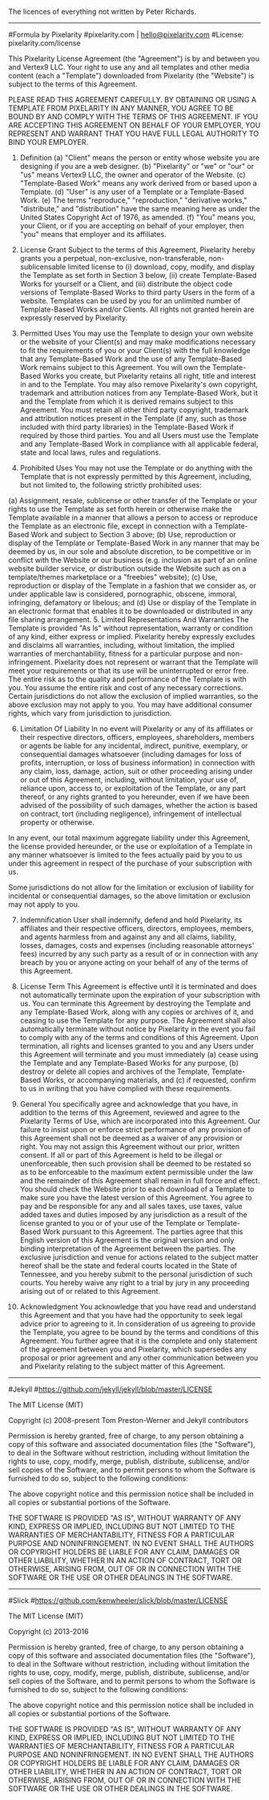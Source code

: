The licences of everything not written by Peter Richards.

------------------------------------------------------------------------------------------------------------------------------------------------------------------------------------------------

#Formula by Pixelarity
#pixelarity.com | hello@pixelarity.com
#License: pixelarity.com/license

This Pixelarity License Agreement (the "Agreement") is by and between you and Vertex9 LLC. Your right to use any and all templates and other media content (each a "Template") downloaded from Pixelarity (the "Website") is subject to the terms of this Agreement.

PLEASE READ THIS AGREEMENT CAREFULLY. BY OBTAINING OR USING A TEMPLATE FROM PIXELARITY IN ANY MANNER, YOU AGREE TO BE BOUND BY AND COMPLY WITH THE TERMS OF THIS AGREEMENT. IF YOU ARE ACCEPTING THIS AGREEMENT ON BEHALF OF YOUR EMPLOYER, YOU REPRESENT AND WARRANT THAT YOU HAVE FULL LEGAL AUTHORITY TO BIND YOUR EMPLOYER.

1. Definition
(a) "Client" means the person or entity whose website you are designing if you are a web designer.
(b) "Pixelarity" or "we" or "our" or "us" means Vertex9 LLC, the owner and operator of the Website.
(c) "Template-Based Work" means any work derived from or based upon a Template.
(d) "User" is any user of a Template or a Template-Based Work.
(e) The terms "reproduce," "reproduction," "derivative works," "distribute," and "distribution" have the same meaning here as under the United States Copyright Act of 1976, as amended.
(f) "You" means you, your Client, or if you are accepting on behalf of your employer, then "you" means that employer and its affiliates.
2. License Grant
Subject to the terms of this Agreement, Pixelarity hereby grants you a perpetual, non-exclusive, non-transferable, non-sublicensable limited license to (i) download, copy, modify, and display the Template as set forth in Section 3 below, (ii) create Template-Based Works for yourself or a Client, and (iii) distribute the object code versions of Template-Based Works to third party Users in the form of a website. Templates can be used by you for an unlimited number of Template-Based Works and/or Clients. All rights not granted herein are expressly reserved by Pixelarity.

3. Permitted Uses
You may use the Template to design your own website or the website of your Client(s) and may make modifications necessary to fit the requirements of you or your Client(s) with the full knowledge that any Template-Based Work and the use of any Template-Based Work remains subject to this Agreement. You will own the Template-Based Works you create, but Pixelarity retains all right, title and interest in and to the Template. You may also remove Pixelarity's own copyright, trademark and attribution notices from any Template-Based Work, but it and the Template from which it is derived remains subject to this Agreement. You must retain all other third party copyright, trademark and attribution notices present in the Template (if any, such as those included with third party libraries) in the Template-Based Work if required by those third parties. You and all Users must use the Template and any Template-Based Work in compliance with all applicable federal, state and local laws, rules and regulations.

4. Prohibited Uses
You may not use the Template or do anything with the Template that is not expressly permitted by this Agreement, including, but not limited to, the following strictly prohibited uses:

(a) Assignment, resale, sublicense or other transfer of the Template or your rights to use the Template as set forth herein or otherwise make the Template available in a manner that allows a person to access or reproduce the Template as an electronic file, except in connection with a Template-Based Work and subject to Section 3 above;
(b) Use, reproduction or display of the Template or Template-Based Work in any manner that may be deemed by us, in our sole and absolute discretion, to be competitive or in conflict with the Website or our business (e.g. inclusion as part of an online website builder service, or distribution outside the Website such as on a template/themes marketplace or a "freebies" website);
(c) Use, reproduction or display of the Template in a fashion that we consider as, or under applicable law is considered, pornographic, obscene, immoral, infringing, defamatory or libelous; and
(d) Use or display of the Template in an electronic format that enables it to be downloaded or distributed in any file sharing arrangement.
5. Limited Representations And Warranties
The Template is provided "As Is" without representation, warranty or condition of any kind, either express or implied. Pixelarity hereby expressly excludes and disclaims all warranties, including, without limitation, the implied warranties of merchantability, fitness for a particular purpose and non-infringement. Pixelarity does not represent or warrant that the Template will meet your requirements or that its use will be uninterrupted or error free. The entire risk as to the quality and performance of the Template is with you. You assume the entire risk and cost of any necessary corrections. Certain jurisdictions do not allow the exclusion of implied warranties, so the above exclusion may not apply to you. You may have additional consumer rights, which vary from jurisdiction to jurisdiction.

6. Limitation Of Liability
In no event will Pixelarity or any of its affiliates or their respective directors, officers, employees, shareholders, members or agents be liable for any incidental, indirect, punitive, exemplary, or consequential damages whatsoever (including damages for loss of profits, interruption, or loss of business information) in connection with any claim, loss, damage, action, suit or other proceeding arising under or out of this Agreement, including, without limitation, your use of, reliance upon, access to, or exploitation of the Template, or any part thereof, or any rights granted to you hereunder, even if we have been advised of the possibility of such damages, whether the action is based on contract, tort (including negligence), infringement of intellectual property or otherwise.

In any event, our total maximum aggregate liability under this Agreement, the license provided hereunder, or the use or exploitation of a Template in any manner whatsoever is limited to the fees actually paid by you to us under this agreement in respect of the purchase of your subscription with us.

Some jurisdictions do not allow for the limitation or exclusion of liability for incidental or consequential damages, so the above limitation or exclusion may not apply to you.

7. Indemnification
User shall indemnify, defend and hold Pixelarity, its affiliates and their respective officers, directors, employees, members, and agents harmless from and against any and all claims, liability, losses, damages, costs and expenses (including reasonable attorneys' fees) incurred by any such party as a result of or in connection with any breach by you or anyone acting on your behalf of any of the terms of this Agreement.

8. License Term
This Agreement is effective until it is terminated and does not automatically terminate upon the expiration of your subscription with us. You can terminate this Agreement by destroying the Template and any Template-Based Work, along with any copies or archives of it, and ceasing to use the Template for any purpose. The Agreement shall also automatically terminate without notice by Pixelarity in the event you fail to comply with any of the terms and conditions of this Agreement. Upon termination, all rights and licenses granted to you and any Users under this Agreement will terminate and you must immediately (a) cease using the Template and any Template-Based Works for any purpose, (b) destroy or delete all copies and archives of the Template, Template-Based Works, or accompanying materials, and (c) if requested, confirm to us in writing that you have complied with these requirements.

9. General
You specifically agree and acknowledge that you have, in addition to the terms of this Agreement, reviewed and agree to the Pixelarity Terms of Use, which are incorporated into this Agreement. Our failure to insist upon or enforce strict performance of any provision of this Agreement shall not be deemed as a waiver of any provision or right. You may not assign this Agreement without our prior, written consent. If all or part of this Agreement is held to be illegal or unenforceable, then such provision shall be deemed to be restated so as to be enforceable to the maximum extent permissible under the law and the remainder of this Agreement shall remain in full force and effect. You should check the Website prior to each download of a Template to make sure you have the latest version of this Agreement. You agree to pay and be responsible for any and all sales taxes, use taxes, value added taxes and duties imposed by any jurisdiction as a result of the license granted to you or of your use of the Template or Template-Based Work pursuant to this Agreement. The parties agree that this English version of this Agreement is the original version and only binding interpretation of the Agreement between the parties. The exclusive jurisdiction and venue for actions related to the subject matter hereof shall be the state and federal courts located in the State of Tennessee, and you hereby submit to the personal jurisdiction of such courts. You hereby waive any right to a trial by jury in any proceeding arising out of or related to this Agreement.

10. Acknowledgment
You acknowledge that you have read and understand this Agreement and that you have had the opportunity to seek legal advice prior to agreeing to it. In consideration of us agreeing to provide the Template, you agree to be bound by the terms and conditions of this Agreement. You further agree that it is the complete and only statement of the agreement between you and Pixelarity, which supersedes any proposal or prior agreement and any other communication between you and Pixelarity relating to the subject matter of this Agreement.

------------------------------------------------------------------------------------------------------------------------------------------------------------------------------------------------

#Jekyll
#https://github.com/jekyll/jekyll/blob/master/LICENSE

The MIT License (MIT)

Copyright (c) 2008-present Tom Preston-Werner and Jekyll contributors

Permission is hereby granted, free of charge, to any person obtaining a copy
of this software and associated documentation files (the "Software"), to deal
in the Software without restriction, including without limitation the rights
to use, copy, modify, merge, publish, distribute, sublicense, and/or sell
copies of the Software, and to permit persons to whom the Software is
furnished to do so, subject to the following conditions:

The above copyright notice and this permission notice shall be included in all
copies or substantial portions of the Software.

THE SOFTWARE IS PROVIDED "AS IS", WITHOUT WARRANTY OF ANY KIND, EXPRESS OR
IMPLIED, INCLUDING BUT NOT LIMITED TO THE WARRANTIES OF MERCHANTABILITY,
FITNESS FOR A PARTICULAR PURPOSE AND NONINFRINGEMENT. IN NO EVENT SHALL THE
AUTHORS OR COPYRIGHT HOLDERS BE LIABLE FOR ANY CLAIM, DAMAGES OR OTHER
LIABILITY, WHETHER IN AN ACTION OF CONTRACT, TORT OR OTHERWISE, ARISING FROM,
OUT OF OR IN CONNECTION WITH THE SOFTWARE OR THE USE OR OTHER DEALINGS IN THE
SOFTWARE.

------------------------------------------------------------------------------------------------------------------------------------------------------------------------------------------------

#Slick
#https://github.com/kenwheeler/slick/blob/master/LICENSE

The MIT License (MIT)

Copyright (c) 2013-2016

Permission is hereby granted, free of charge, to any person obtaining a copy of
this software and associated documentation files (the "Software"), to deal in
the Software without restriction, including without limitation the rights to
use, copy, modify, merge, publish, distribute, sublicense, and/or sell copies of
the Software, and to permit persons to whom the Software is furnished to do so,
subject to the following conditions:

The above copyright notice and this permission notice shall be included in all
copies or substantial portions of the Software.

THE SOFTWARE IS PROVIDED "AS IS", WITHOUT WARRANTY OF ANY KIND, EXPRESS OR
IMPLIED, INCLUDING BUT NOT LIMITED TO THE WARRANTIES OF MERCHANTABILITY, FITNESS
FOR A PARTICULAR PURPOSE AND NONINFRINGEMENT. IN NO EVENT SHALL THE AUTHORS OR
COPYRIGHT HOLDERS BE LIABLE FOR ANY CLAIM, DAMAGES OR OTHER LIABILITY, WHETHER
IN AN ACTION OF CONTRACT, TORT OR OTHERWISE, ARISING FROM, OUT OF OR IN
CONNECTION WITH THE SOFTWARE OR THE USE OR OTHER DEALINGS IN THE SOFTWARE.


